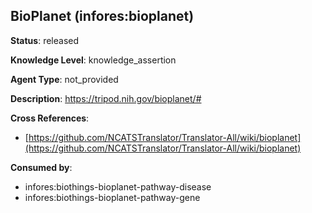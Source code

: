 [//]: # (DO NOT MANUALLY EDIT THIS FILE. IT IS GENERATED FROM A TEMPLATE.)

## BioPlanet (infores:bioplanet)

**Status**: released
  
**Knowledge Level**: knowledge_assertion
  
**Agent Type**: not_provided

**Description**: https://tripod.nih.gov/bioplanet/#

**Cross References**:

- [https://github.com/NCATSTranslator/Translator-All/wiki/bioplanet](https://github.com/NCATSTranslator/Translator-All/wiki/bioplanet)


**Consumed by**:

- infores:biothings-bioplanet-pathway-disease
- infores:biothings-bioplanet-pathway-gene